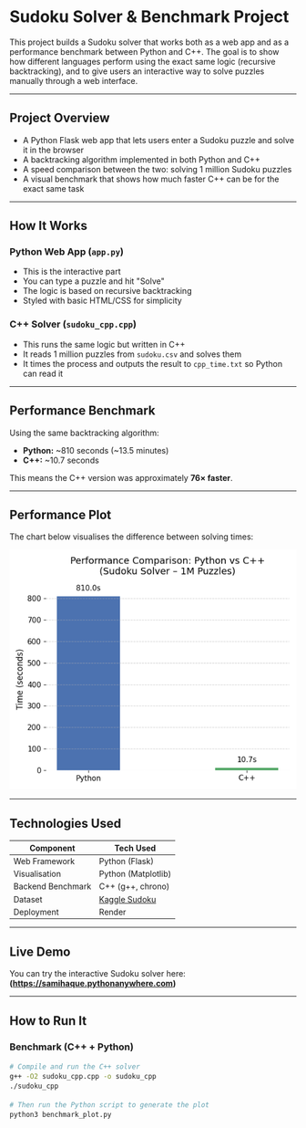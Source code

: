 # Sudoku Solver & Benchmark Project

This project builds a Sudoku solver that works both as a web app and as a performance benchmark between Python and C++. The goal is to show how different languages perform using the exact same logic (recursive backtracking), and to give users an interactive way to solve puzzles manually through a web interface.

---

## Project Overview

- A Python Flask web app that lets users enter a Sudoku puzzle and solve it in the browser
- A backtracking algorithm implemented in both Python and C++
- A speed comparison between the two: solving 1 million Sudoku puzzles
- A visual benchmark that shows how much faster C++ can be for the exact same task

---

## How It Works

### Python Web App (`app.py`)
- This is the interactive part
- You can type a puzzle and hit "Solve"
- The logic is based on recursive backtracking
- Styled with basic HTML/CSS for simplicity

### C++ Solver (`sudoku_cpp.cpp`)
- This runs the same logic but written in C++
- It reads 1 million puzzles from `sudoku.csv` and solves them
- It times the process and outputs the result to `cpp_time.txt` so Python can read it

---

## Performance Benchmark

Using the same backtracking algorithm:
- **Python:** ~810 seconds (~13.5 minutes)
- **C++:** ~10.7 seconds

This means the C++ version was approximately **76× faster**.

---

## Performance Plot

The chart below visualises the difference between solving times:

![Benchmark Plot](benchmark_plot.png)

---

## Technologies Used

| Component           | Tech Used            |
|---------------------|----------------------|
| Web Framework       | Python (Flask)       |
| Visualisation       | Python (Matplotlib)  |
| Backend Benchmark   | C++ (g++, chrono)    |
| Dataset             | [Kaggle Sudoku](https://www.kaggle.com/datasets/bryanpark/sudoku) |
| Deployment          | Render               |

---

## Live Demo

You can try the interactive Sudoku solver here:  
**(https://samihaque.pythonanywhere.com)**  

---

## How to Run It

### Benchmark (C++ + Python)

```bash
# Compile and run the C++ solver
g++ -O2 sudoku_cpp.cpp -o sudoku_cpp
./sudoku_cpp

# Then run the Python script to generate the plot
python3 benchmark_plot.py
